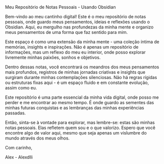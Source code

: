 Meu Repositório de Notas Pessoais - Usando Obsidian

Bem-vindo ao meu cantinho digital! Este é o meu repositório de notas pessoais, onde guardo meus pensamentos, ideias e reflexões usando o Obsidian. Aqui, eu mergulho nas profundezas da minha mente e organizo meus pensamentos de uma forma que faz sentido para mim.

Este espaço é como uma extensão da minha mente - uma coleção íntima de memórias, insights e inspirações. Não é apenas um repositório de informações, mas um reflexo do meu eu interior, onde posso explorar livremente minhas paixões, sonhos e objetivos.

Dentro dessas notas, você encontrará os meandros dos meus pensamentos mais profundos, registros de minhas jornadas criativas e insights que surgiram durante minhas contemplações silenciosas. Não há regras rígidas ou estruturas fixas aqui - é um espaço fluido e em constante evolução, assim como eu.

Este repositório é uma parte essencial da minha vida digital, onde posso me perder e me encontrar ao mesmo tempo. É onde guardo as sementes das minhas futuras conquistas e as lembranças das minhas experiências passadas.

Então, sinta-se à vontade para explorar, mas lembre-se: estas são minhas notas pessoais. Elas refletem quem sou e o que valorizo. Espero que você encontre algo de valor aqui, mesmo que seja apenas um vislumbre do mundo através dos meus olhos.

Com carinho,

Alex - Alexdlli
